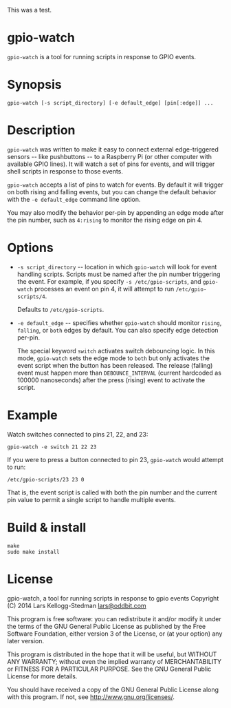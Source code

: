 This was a test.

gpio-watch
==========

`gpio-watch` is a tool for running scripts in response to GPIO events.

Synopsis
========

    gpio-watch [-s script_directory] [-e default_edge] [pin[:edge]] ...

Description
===========

`gpio-watch` was written to make it easy to connect external
edge-triggered sensors -- like pushbuttons -- to a Raspberry Pi (or
other computer with available GPIO lines).  It will watch a set of
pins for events, and will trigger shell scripts in response to those
events.

`gpio-watch` accepts a list of pins to watch for events.  By default
it will trigger on both rising and falling events, but you can change
the default behavior with the `-e default_edge` command line option.

You may also modify the behavior per-pin by appending an edge mode
after the pin number, such as `4:rising` to monitor the rising edge on
pin 4.

Options
=======

- `-s script_directory` -- location in which `gpio-watch` will look
  for event handling scripts.  Scripts must be named after the pin
  number triggering the event.  For example, if you specify `-s
  /etc/gpio-scripts`, and `gpio-watch` processes an event on pin 4, it
  will attempt to run `/etc/gpio-scripts/4`.

  Defaults to `/etc/gpio-scripts`.

- `-e default_edge` -- specifies whether `gpio-watch` should monitor
  `rising`, `falling`, or `both` edges by default.  You can also specify
  edge detection per-pin.

  The special keyword `switch` activates switch debouncing logic.  In
  this mode, `gpio-watch` sets the edge mode to `both` but only
  activates the event script when the button has been released.  The
  release (falling) event must happen more than `DEBOUNCE_INTERVAL` (current
  hardcoded as 100000 nanoseconds) after the press (rising) event to
  activate the script.

Example
=======

Watch switches connected to pins 21, 22, and 23:

    gpio-watch -e switch 21 22 23

If you were to press a button connected to pin 23, `gpio-watch` would
attempt to run:

    /etc/gpio-scripts/23 23 0

That is, the event script is called with both the pin number and the
current pin value to permit a single script to handle multiple events.

Build & install
===============

    make
    sudo make install

License
=======

gpio-watch, a tool for running scripts in response to gpio events
Copyright (C) 2014 Lars Kellogg-Stedman <lars@oddbit.com>

This program is free software: you can redistribute it and/or modify
it under the terms of the GNU General Public License as published by
the Free Software Foundation, either version 3 of the License, or
(at your option) any later version.

This program is distributed in the hope that it will be useful,
but WITHOUT ANY WARRANTY; without even the implied warranty of
MERCHANTABILITY or FITNESS FOR A PARTICULAR PURPOSE.  See the
GNU General Public License for more details.

You should have received a copy of the GNU General Public License
along with this program.  If not, see <http://www.gnu.org/licenses/>.

